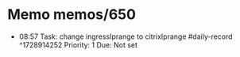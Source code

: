 # Memo memos/650
- 08:57 Task: change ingressIprange to citrixIprange #daily-record ^1728914252
Priority: 1
Due: Not set